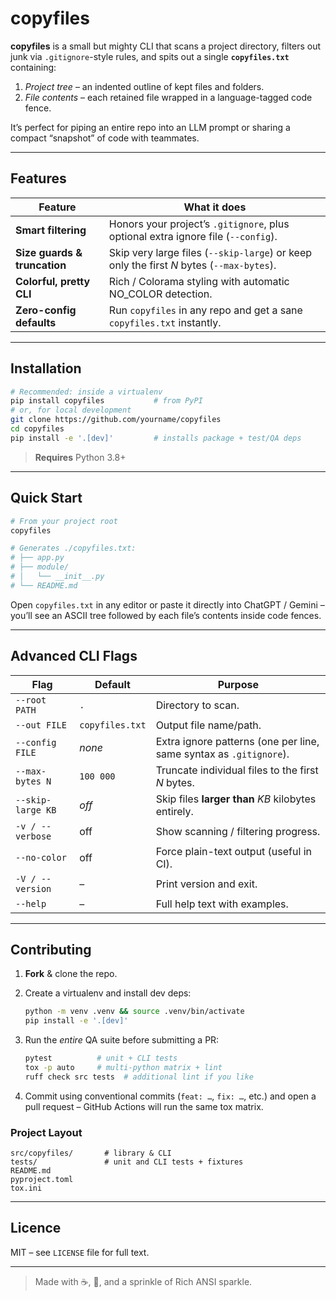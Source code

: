 # copyfiles

**copyfiles** is a small but mighty CLI that scans a project directory, filters out junk via `.gitignore`-style rules, and spits out a single **`copyfiles.txt`** containing:

1.  _Project tree_ – an indented outline of kept files and folders.
2.  _File contents_ – each retained file wrapped in a language-tagged code fence.

It’s perfect for piping an entire repo into an LLM prompt or sharing a compact “snapshot” of code with teammates.

---

## Features

| Feature                      | What it does                                                                             |
| ---------------------------- | ---------------------------------------------------------------------------------------- |
| **Smart filtering**          | Honors your project’s `.gitignore`, plus optional extra ignore file (`--config`).        |
| **Size guards & truncation** | Skip very large files (`--skip-large`) or keep only the first _N_ bytes (`--max-bytes`). |
| **Colorful, pretty CLI**     | Rich / Colorama styling with automatic NO_COLOR detection.                               |
| **Zero-config defaults**     | Run `copyfiles` in any repo and get a sane `copyfiles.txt` instantly.                    |

---

## Installation

```bash
# Recommended: inside a virtualenv
pip install copyfiles           # from PyPI
# or, for local development
git clone https://github.com/yourname/copyfiles
cd copyfiles
pip install -e '.[dev]'         # installs package + test/QA deps
```

> **Requires** Python 3.8+

---

## Quick Start

```bash
# From your project root
copyfiles

# Generates ./copyfiles.txt:
# ├── app.py
# ├── module/
# │   └── __init__.py
# └── README.md
```

Open `copyfiles.txt` in any editor or paste it directly into ChatGPT / Gemini – you’ll see an ASCII tree followed by each file’s contents inside code fences.

---

## Advanced CLI Flags

| Flag              | Default         | Purpose                                                            |
| ----------------- | --------------- | ------------------------------------------------------------------ |
| `--root PATH`     | `.`             | Directory to scan.                                                 |
| `--out FILE`      | `copyfiles.txt` | Output file name/path.                                             |
| `--config FILE`   | _none_          | Extra ignore patterns (one per line, same syntax as `.gitignore`). |
| `--max-bytes N`   | `100 000`       | Truncate individual files to the first _N_ bytes.                  |
| `--skip-large KB` | _off_           | Skip files **larger than** _KB_ kilobytes entirely.                |
| `-v / --verbose`  | off             | Show scanning / filtering progress.                                |
| `--no-color`      | off             | Force plain-text output (useful in CI).                            |
| `-V / --version`  | –               | Print version and exit.                                            |
| `--help`          | –               | Full help text with examples.                                      |

---

## Contributing

1. **Fork** & clone the repo.
2. Create a virtualenv and install dev deps:

   ```bash
   python -m venv .venv && source .venv/bin/activate
   pip install -e '.[dev]'
   ```

3. Run the _entire_ QA suite before submitting a PR:

   ```bash
   pytest          # unit + CLI tests
   tox -p auto     # multi-python matrix + lint
   ruff check src tests  # additional lint if you like
   ```

4. Commit using conventional commits (`feat: …`, `fix: …`, etc.) and open a pull request – GitHub Actions will run the same tox matrix.

### Project Layout

```
src/copyfiles/       # library & CLI
tests/               # unit and CLI tests + fixtures
README.md
pyproject.toml
tox.ini
```

---

## Licence

MIT – see `LICENSE` file for full text.

---

> Made with ☕, 🐍, and a sprinkle of Rich ANSI sparkle.
